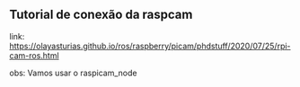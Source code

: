 ## Tutorial de conexão da raspcam 

link: https://olayasturias.github.io/ros/raspberry/picam/phdstuff/2020/07/25/rpi-cam-ros.html

obs: Vamos usar o raspicam_node 